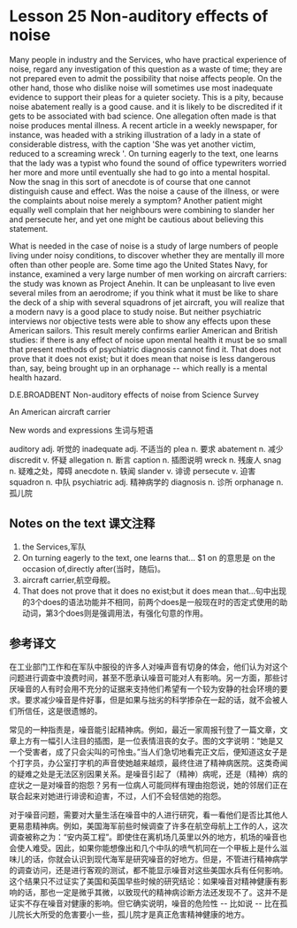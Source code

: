 # Lesson 25 Non-auditory effects of noise
Many people in industry and the Services, who have practical experience of noise, regard any investigation of this question as a waste of time; they are not prepared even to admit the possibility that noise affects people. On the other hand, those who dislike noise will sometimes use most inadequate evidence to support their pleas for a quieter society. This is a pity, because noise abatement really is a good cause. and it is likely to be discredited if it gets to be associated with bad science. One allegation often made is that noise produces mental illness. A recent article in a weekly newspaper, for instance, was headed with a striking illustration of a lady in a state of considerable distress, with the caption 'She was yet another victim, reduced to a screaming wreck '. On turning eagerly to the text, one learns that the lady was a typist who found the sound of office typewriters worried her more and more until eventually she had to go into a mental hospital. Now the snag in this sort of anecdote is of course that one cannot distinguish cause and effect. Was the noise a cause of the illness, or were the complaints about noise merely a symptom? Another patient might equally well complain that her neighbours were combining to slander her and persecute her, and yet one might be cautious about believing this statement.

What is needed in the case of noise is a study of large numbers of people living under noisy conditions, to discover whether they are mentally ill more often than other people are. Some time ago the United States Navy, for instance, examined a very large number of men working on aircraft carriers: the study was known as Project Anehin. It can be unpleasant to live even several miles from an aerodrome; if you think what it must be like to share the deck of a ship with several squadrons of jet aircraft, you will realize that a modern navy is a good place to study noise. But neither psychiatric interviews nor objective tests were able to show any effects upon these American sailors. This result merely confirms earlier American and British studies: if there is any effect of noise upon mental health it must be so small that present methods of psychiatric diagnosis cannot find it. That does not prove that it does not exist; but it does mean that noise is less dangerous than, say, being brought up in an orphanage -- which really is a mental health hazard.

D.E.BROADBENT Non-auditory effects of noise from Science Survey
	
	
An American aircraft carrier

New words and expressions 生词与短语

auditory adj. 听觉的
inadequate adj. 不适当的
plea n. 要求
abatement n. 减少
discredit v. 怀疑
allegation n. 断言
caption n. 插图说明
wreck n. 残废人
snag n. 疑难之处，障碍
anecdote n. 轶闻
slander v. 诽谤
persecute v. 迫害
squadron n. 中队
psychiatric adj. 精神病学的
diagnosis n. 诊所
orphanage n. 孤儿院

## Notes on the text 课文注释

1. the Services,军队
2. On turning eagerly to the text, one learns that...
$1 on 的意思是 on the occasion of,directly after(当时，随后)。
3. aircraft carrier,航空母舰。
4. That does not prove that it does no exist;but it does mean that...句中出现的3个does的语法功能并不相同，前两个does是一般现在时的否定式使用的助动词，第3个does则是强调用法，有强化句意的作用。

## 参考译文

在工业部门工作和在军队中服役的许多人对噪声音有切身的体会，他们认为对这个问题进行调查中浪费时间，甚至不愿承认噪音可能对人有影响。另一方面，那些讨厌噪音的人有时会用不充分的证据来支持他们希望有一个较为安静的社会环境的要求。要求减少噪音是件好事，但是如果与拙劣的科学掺杂在一起的话，就不会被人们所信任，这是很遗憾的。

常见的一种指责是，噪音能引起精神病。例如，最近一家周报刊登了一篇文章，文章上方有一幅引人注目的插图，是一位表情沮丧的女子。图的文字说明：“她是又一个受害者，成了只会尖叫的可怜虫。”当人们急切地看完正文后，便知道这女子是个打字员，办公室打字机的声音使她越来越烦，最终住进了精神病医院。这类奇闻的疑难之处是无法区别因果关系。是噪音引起了（精神）病呢，还是（精神）病的症状之一是对噪音的抱怨？另有一位病人可能同样有理由抱怨说，她的邻居们正在联合起来对她进行诽谤和迫害，不过，人们不会轻信她的抱怨。

对于噪音问题，需要对大量生活在噪音中的人进行研究，看一看他们是否比其他人更易患精神病。例如，美国海军前些时候调查了许多在航空母航上工作的人，这次调查被称之为：“安内英工程”。即使住在离机场几英里以外的地方，机场的噪音也会使人难受。因此，如果你能想像出和几个中队的喷气机同在一个甲板上是什么滋味儿的话，你就会认识到现代海军是研究噪音的好地方。但是，不管进行精神病学的调查访问，还是进行客观的测试，都不能显示噪音对这些美国水兵有任何影响。这个结果只不过证实了美国和英国早些时候的研究结论：如果噪音对精神健康有影响的话，那也一定是微乎其微，以致现代的精神病诊断方法还发现不了。这并不是证实不存在噪音对健康的影响。但它确实说明，噪音的危险性 -- 比如说 -- 比在孤儿院长大所受的危害要小一些，孤儿院才是真正危害精神健康的地方。

